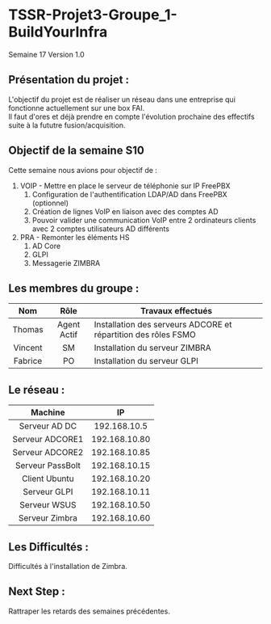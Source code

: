 # TSSR-Projet3-Groupe_1-BuildYourInfra
Semaine 17
Version 1.0


## Présentation du projet :
L'objectif du projet est de réaliser un réseau dans une entreprise qui fonctionne actuellement sur une box FAI.  
Il faut d'ores et déjà prendre en compte l'évolution prochaine des effectifs suite à la fututre fusion/acquisition.

## Objectif de la semaine S10  
Cette semaine nous avions pour objectif de :   

1. VOIP - Mettre en place le serveur de téléphonie sur IP FreePBX  
    1. Configuration de l'authentification LDAP/AD dans FreePBX (optionnel)  
    2. Création de lignes VoIP en liaison avec des comptes AD  
    3. Pouvoir valider une communication VoIP entre 2 ordinateurs clients avec 2 comptes utilisateurs AD différents  
2. PRA - Remonter les éléments HS  
    1. AD Core  
    2. GLPI  
    3. Messagerie ZIMBRA

## Les membres du groupe :

|Nom|Rôle|Travaux effectués|
| :---: | :---: | --- |
|Thomas | Agent Actif | Installation des serveurs ADCORE et répartition des rôles FSMO |
|Vincent | SM | Installation du serveur ZIMBRA | 
|Fabrice | PO | Installation du serveur GLPI |

## Le réseau : 

| Machine | IP |
|  :---: | :---: |
| Serveur AD DC | 192.168.10.5|
| Serveur ADCORE1  | 192.168.10.80 |
| Serveur ADCORE2  | 192.168.10.85 |
| Serveur PassBolt | 192.168.10.15 |
| Client Ubuntu  | 192.168.10.20 |
| Serveur GLPI  | 192.168.10.11 |
| Serveur WSUS  | 192.168.10.50 |
| Serveur Zimbra  | 192.168.10.60 |

## Les Difficultés :
Difficultés à l'installation de Zimbra.

## Next Step : 

Rattraper les retards des semaines précédentes.
